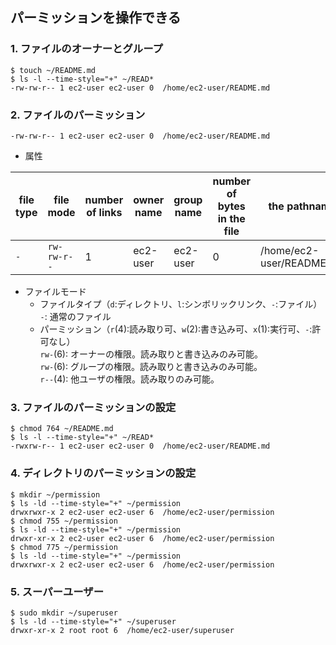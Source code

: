 ## パーミッションを操作できる

### 1. ファイルのオーナーとグループ
```console
$ touch ~/README.md
$ ls -l --time-style="+" ~/READ*
-rw-rw-r-- 1 ec2-user ec2-user 0  /home/ec2-user/README.md
```

### 2. ファイルのパーミッション
```console
-rw-rw-r-- 1 ec2-user ec2-user 0  /home/ec2-user/README.md
```
- 属性  

| file type | file mode   | number of links | owner name | group name | number of bytes in the file | the pathname             |
| --------- | ----------- | --------------- | ---------- | ---------- | --------------------------- | ------------------------ |
| `-`       | `rw-rw-r--` | 1               | ec2-user   | ec2-user   | 0                           | /home/ec2-user/README.md |

- ファイルモード
  - ファイルタイプ（`d`:ディレクトリ、`l`:シンボリックリンク、`-`:ファイル）  
  `-`: 通常のファイル  
  - パーミッション（`r`(4):読み取り可、`w`(2):書き込み可、`x`(1):実行可、`-`:許可なし）  
  `rw-`(6):  オーナーの権限。読み取りと書き込みのみ可能。  
  `rw-`(6):  グループの権限。読み取りと書き込みのみ可能。  
  `r--`(4):  他ユーザの権限。読み取りのみ可能。  

### 3. ファイルのパーミッションの設定
```console
$ chmod 764 ~/README.md
$ ls -l --time-style="+" ~/READ*
-rwxrw-r-- 1 ec2-user ec2-user 0  /home/ec2-user/README.md
```

### 4. ディレクトリのパーミッションの設定
```console
$ mkdir ~/permission
$ ls -ld --time-style="+" ~/permission
drwxrwxr-x 2 ec2-user ec2-user 6  /home/ec2-user/permission
$ chmod 755 ~/permission
$ ls -ld --time-style="+" ~/permission
drwxr-xr-x 2 ec2-user ec2-user 6  /home/ec2-user/permission
$ chmod 775 ~/permission
$ ls -ld --time-style="+" ~/permission
drwxrwxr-x 2 ec2-user ec2-user 6  /home/ec2-user/permission
```

### 5. スーパーユーザー
```console
$ sudo mkdir ~/superuser
$ ls -ld --time-style="+" ~/superuser
drwxr-xr-x 2 root root 6  /home/ec2-user/superuser
```

